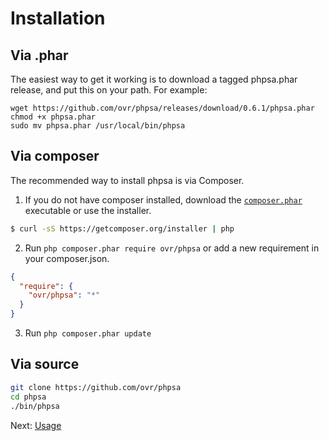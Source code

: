 # Installation

## Via .phar

The easiest way to get it working is to download a tagged phpsa.phar release, and put this on your path. For example:

```
wget https://github.com/ovr/phpsa/releases/download/0.6.1/phpsa.phar
chmod +x phpsa.phar
sudo mv phpsa.phar /usr/local/bin/phpsa
```

## Via composer

The recommended way to install phpsa is via Composer.

1. If you do not have composer installed, download the [`composer.phar`](https://getcomposer.org/composer.phar) executable or use the installer.

``` sh
$ curl -sS https://getcomposer.org/installer | php
```

2. Run `php composer.phar require ovr/phpsa` or add a new requirement in your composer.json.

``` json
{
  "require": {
    "ovr/phpsa": "*"
  }
}
```

3. Run `php composer.phar update`


## Via source

```sh
git clone https://github.com/ovr/phpsa
cd phpsa
./bin/phpsa
```

Next: [Usage](./02_Usage.md)
